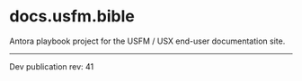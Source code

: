 # docs.usfm.bible
Antora playbook project for the USFM / USX end-user documentation site.

---

Dev publication rev: 41